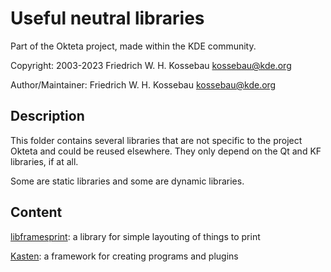 Useful neutral libraries
========================
Part of the Okteta project, made within the KDE community.

Copyright: 2003-2023 Friedrich W. H. Kossebau <kossebau@kde.org>

Author/Maintainer: Friedrich W. H. Kossebau <kossebau@kde.org>


Description
-----------
This folder contains several libraries that are not specific to the project Okteta
and could be reused elsewhere. They only depend on the Qt and KF libraries, if
at all.

Some are static libraries and some are dynamic libraries.


Content
-------

[libframesprint](framesprint/): a library for simple layouting of things to print

[Kasten](kasten/): a framework for creating programs and plugins
